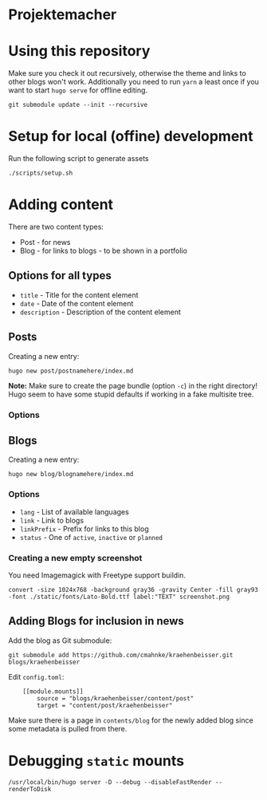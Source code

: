 Projektemacher
==============

# Using this repository

Make sure you check it out recursively, otherwise the theme and links to other blogs won't work.
Additionally you need to run `yarn` a least once if you want to start `hugo serve` for offline editing.

```
git submodule update --init --recursive
```

# Setup for local (offine) development

Run the following script to generate assets

```
./scripts/setup.sh
```

# Adding content

There are two content types:
* Post - for news
* Blog - for links to blogs - to be shown in a portfolio

## Options for all types

* `title` - Title for the content element
* `date` - Date of the content element
* `description` - Description of the content element

## Posts

Creating a new entry:
```
hugo new post/postnamehere/index.md
```

**Note:** Make sure to create the page bundle (option `-c`) in the right directory! Hugo seem to have some stupid defaults if working in a fake multisite tree.

### Options

## Blogs

Creating a new entry:
```
hugo new blog/blognamehere/index.md
```

### Options

* `lang` - List of available languages
* `link` - Link to blogs
* `linkPrefix` - Prefix for links to this blog
* `status` - One of `active`, `inactive` or `planned`

### Creating a new empty screenshot

You need Imagemagick with Freetype support buildin.

```
convert -size 1024x768 -background gray36 -gravity Center -fill gray93 -font ./static/fonts/Lato-Bold.ttf label:"TEXT" screenshot.png
```

## Adding Blogs for inclusion in news

Add the blog as Git submodule:

```
git submodule add https://github.com/cmahnke/kraehenbeisser.git blogs/kraehenbeisser
```

Edit `config.toml`:

```
    [[module.mounts]]
        source = "blogs/kraehenbeisser/content/post"
        target = "content/post/kraehenbeisser"
```

Make sure there is a page in `contents/blog` for the newly added blog since some metadata is pulled from there.

# Debugging `static` mounts

```
/usr/local/bin/hugo server -D --debug --disableFastRender --renderToDisk
```
